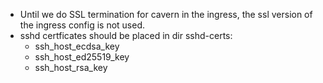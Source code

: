 * Until we do SSL termination for cavern in the ingress, the ssl version of the ingress config is not used.
* sshd certficates should be placed in dir sshd-certs:
   * ssh_host_ecdsa_key
   * ssh_host_ed25519_key
   * ssh_host_rsa_key
